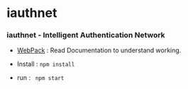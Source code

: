 # iauthnet

### **iauthnet - Intelligent Authentication Network**

* [WebPack](https://webpack.js.org/guides/) : Read Documentation to understand working.

*  Install : `npm install`

* run : ` npm start`